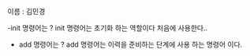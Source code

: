 이름 : 김민경

-init 명령어는 ?
init 명령어는 초기화 하는 역할이다  처음에 사용한다..


- add 명령어는 ? 
add 명령어는 이력을 준비하는 단계에 사용 하는 명령어 이다.
